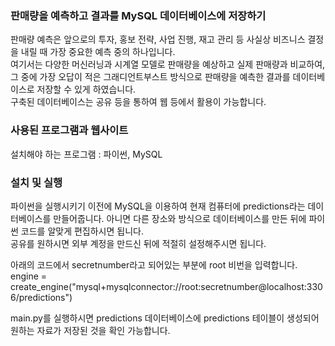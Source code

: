 ### 판매량을 예측하고 결과를 MySQL 데이터베이스에 저장하기  

판매량 예측은 앞으로의 투자, 홍보 전략, 사업 진행, 재고 관리 등 사실상 비즈니스 결정을 내릴 때 가장 중요한 예측 중의 하나입니다.  
여기서는 다양한 머신러닝과 시계열 모델로 판매량을 예상하고 실제 판매량과 비교하여,  
그 중에 가장 오답이 적은 그래디언트부스트 방식으로 판매량을 예측한 결과를 데이터베이스로 저장할 수 있게 하였습니다.  
구축된 데이터베이스는 공유 등을 통하여 웹 등에서 활용이 가능합니다.  

  
### 사용된 프로그램과 웹사이트  
  
설치해야 하는 프로그램 : 파이썬, MySQL  

  
### 설치 및 실행  
  
파이썬을 실행시키기 이전에 MySQL을 이용하여 현재 컴퓨터에 predictions라는 데이터베이스를 만들어줍니다.
아니면 다른 장소와 방식으로 데이터베이스를 만든 뒤에 파이썬 코드를 알맞게 편집하시면 됩니다.  
공유를 원하시면 외부 계정을 만드신 뒤에 적절히 설정해주시면 됩니다.  

아래의 코드에서 secretnumber라고 되어있는 부분에 root 비번을 입력합니다.  
engine = create_engine("mysql+mysqlconnector://root:secretnumber@localhost:3306/predictions")  
  
main.py를 실행하시면 predictions 데이터베이스에 predictions 테이블이 생성되어 원하는 자료가 저장된 것을 확인 가능합니다.  
  
  



  
